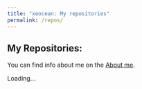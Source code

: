 ```yaml
---
title: "xeocean: My repositories"
permalink: /repos/
---
```


## My Repositories:

You can find info about me on the [About me](/).

<div id="repos">
  Loading...
</div>

<div id="pagination"></div>

<script src="/fetch_repos.js"></script>
